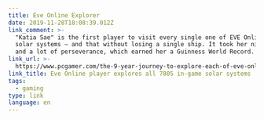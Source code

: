 ```yaml
---
title: Eve Online Explorer
date: 2019-11-28T18:08:39.012Z
link_comment: >-
  "Katia Sae" is the first player to visit every single one of EVE Online's 7805
  solar systems — and that without losing a single ship. It took her nine years
  and a lot of perseverance, which earned her a Guinness World Record.
link_url: >-
  https://www.pcgamer.com/the-9-year-journey-to-explore-each-of-eve-onlines-7805-solar-systems
link_title: Eve Online player explores all 7805 in-game solar systems
tags:
  - gaming
type: link
language: en
---
```


